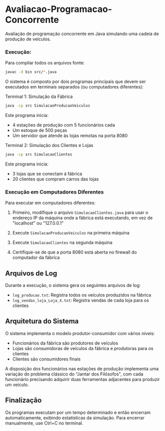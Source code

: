# Avaliacao-Programacao-Concorrente
Avaliação de programação concorrente em Java simulando uma cadeia de produção de veículos.

### Execução:

Para compilar todos os arquivos fonte:

```bash
javac -d bin src/*.java
```

O sistema é composto por dois programas principais que devem ser executados em terminais separados (ou computadores diferentes):

Terminal 1: Simulação da Fábrica

```bash
java -cp src SimulacaoProducaoVeiculos
```

Este programa inicia:
- 4 estações de produção com 5 funcionários cada
- Um estoque de 500 peças
- Um servidor que atende às lojas remotas na porta 8080

Terminal 2: Simulação dos Clientes e Lojas

```bash
java -cp src SimulacaoClientes
```

Este programa inicia:
- 3 lojas que se conectam à fábrica
- 20 clientes que compram carros das lojas

### Execução em Computadores Diferentes

Para executar em computadores diferentes:

1. Primeiro, modifique o arquivo `SimulacaoClientes.java` para usar o endereço IP da máquina onde a fábrica está executando, em vez de "localhost" ou "127.0.0.1"

2. Execute `SimulacaoProducaoVeiculos` na primeira máquina

3. Execute `SimulacaoClientes` na segunda máquina

4. Certifique-se de que a porta 8080 está aberta no firewall do computador da fábrica

## Arquivos de Log

Durante a execução, o sistema gera os seguintes arquivos de log:

- `log_producao.txt`: Registra todos os veículos produzidos na fábrica
- `log_vendas_loja_Loja_X.txt`: Registra vendas de cada loja para os clientes

## Arquitetura do Sistema

O sistema implementa o modelo produtor-consumidor com vários níveis:
- Funcionários da fábrica são produtores de veículos
- Lojas são consumidoras de veículos da fábrica e produtoras para os clientes
- Clientes são consumidores finais

A disposição dos funcionários nas estações de produção implementa uma variação do problema clássico do "Jantar dos Filósofos", com cada funcionário precisando adquirir duas ferramentas adjacentes para produzir um veículo.

## Finalização

Os programas executam por um tempo determinado e então encerram automaticamente, exibindo estatísticas da simulação. Para encerrar manualmente, use Ctrl+C no terminal.